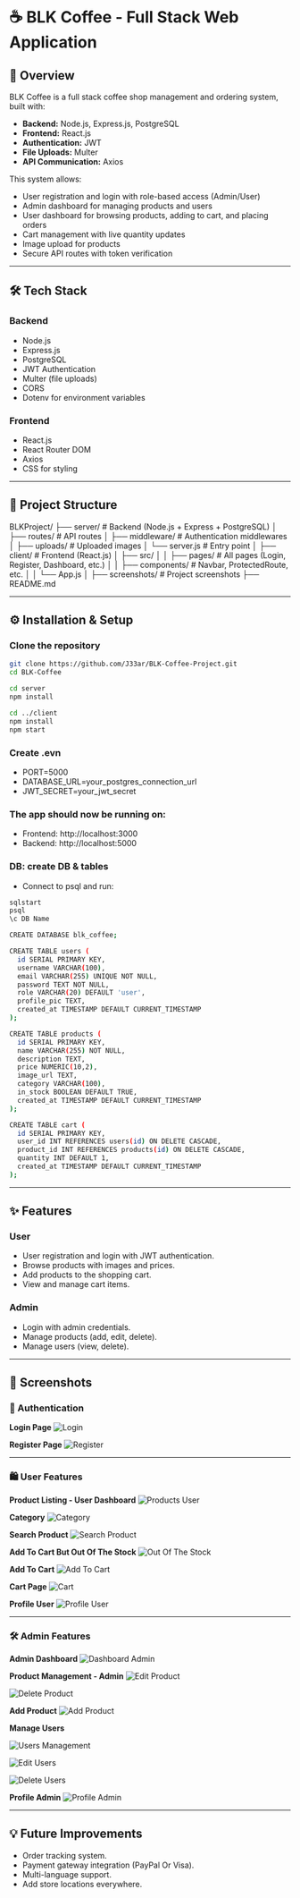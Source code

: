 # ☕ BLK Coffee - Full Stack Web Application

## 📌 Overview
BLK Coffee is a full stack coffee shop management and ordering system, built with:
- **Backend:** Node.js, Express.js, PostgreSQL
- **Frontend:** React.js
- **Authentication:** JWT
- **File Uploads:** Multer
- **API Communication:** Axios

This system allows:
- User registration and login with role-based access (Admin/User)
- Admin dashboard for managing products and users
- User dashboard for browsing products, adding to cart, and placing orders
- Cart management with live quantity updates
- Image upload for products
- Secure API routes with token verification

---

## 🛠 Tech Stack

### Backend
- Node.js
- Express.js
- PostgreSQL
- JWT Authentication
- Multer (file uploads)
- CORS
- Dotenv for environment variables

### Frontend
- React.js
- React Router DOM
- Axios
- CSS for styling

---

## 📂 Project Structure

BLKProject/
├── server/           # Backend (Node.js + Express + PostgreSQL)
│   ├── routes/       # API routes
│   ├── middleware/   # Authentication middlewares
│   ├── uploads/      # Uploaded images
│   └── server.js     # Entry point
│
├── client/           # Frontend (React.js)
│   ├── src/
│   │   ├── pages/    # All pages (Login, Register, Dashboard, etc.)
│   │   ├── components/ # Navbar, ProtectedRoute, etc.
│   │   └── App.js
│
├── screenshots/      # Project screenshots
├── README.md

---

## ⚙️ Installation & Setup

### Clone the repository
```bash
git clone https://github.com/J33ar/BLK-Coffee-Project.git
cd BLK-Coffee

cd server
npm install

cd ../client
npm install
npm start

```

###  Create .evn

- PORT=5000
- DATABASE_URL=your_postgres_connection_url
- JWT_SECRET=your_jwt_secret

### The app should now be running on:

- Frontend: http://localhost:3000
- Backend: http://localhost:5000

### DB: create DB & tables
- Connect to psql and run:
```bash
sqlstart
psql
\c DB Name

CREATE DATABASE blk_coffee;

CREATE TABLE users (
  id SERIAL PRIMARY KEY,
  username VARCHAR(100),
  email VARCHAR(255) UNIQUE NOT NULL,
  password TEXT NOT NULL,
  role VARCHAR(20) DEFAULT 'user',
  profile_pic TEXT,
  created_at TIMESTAMP DEFAULT CURRENT_TIMESTAMP
);

CREATE TABLE products (
  id SERIAL PRIMARY KEY,
  name VARCHAR(255) NOT NULL,
  description TEXT,
  price NUMERIC(10,2),
  image_url TEXT,
  category VARCHAR(100),
  in_stock BOOLEAN DEFAULT TRUE,
  created_at TIMESTAMP DEFAULT CURRENT_TIMESTAMP
);

CREATE TABLE cart (
  id SERIAL PRIMARY KEY,
  user_id INT REFERENCES users(id) ON DELETE CASCADE,
  product_id INT REFERENCES products(id) ON DELETE CASCADE,
  quantity INT DEFAULT 1,
  created_at TIMESTAMP DEFAULT CURRENT_TIMESTAMP
);

```
---

## ✨ Features

### User
- User registration and login with JWT authentication.
- Browse products with images and prices.
- Add products to the shopping cart.
- View and manage cart items.

### Admin
- Login with admin credentials.
- Manage products (add, edit, delete).
- Manage users (view, delete).


---

## 📸 Screenshots

### 🔐 Authentication
**Login Page**
![Login](./screenshots/login.png)

**Register Page**
![Register](./screenshots/register.png)

---

### 🛍 User Features
**Product Listing - User Dashboard**
![Products User](./screenshots/UserView.png)

**Category**
![Category](./screenshots/UserViewCategory.png)

**Search Product**
![Search Product](./screenshots/UserViewSearchProduct.png)

**Add To Cart But Out Of The Stock**
![Out Of The Stock](./screenshots/AddToCartOut.png)

**Add To Cart**
![Add To Cart](./screenshots/AddToCart.png)

**Cart Page**
![Cart](./screenshots/MyCart.png)

**Profile User**
![Profile User](./screenshots/ProfileUser.png)


---

### 🛠 Admin Features
**Admin Dashboard**
![Dashboard Admin](./screenshots/AdminView.png)

**Product Management - Admin**
![Edit Product](./screenshots/EditProduct.png)

![Delete Product](./screenshots/DeletProduct.png)

**Add Product**
![Add Product](./screenshots/AddProduct.png)

**Manage Users**

![Users Management](./screenshots/UsersManagement.png)

![Edit Users](./screenshots/EditUser.png)

![Delete Users](./screenshots/DeleteUser.png)

**Profile Admin**
![Profile Admin](./screenshots/ProfileAdmin.png)


---

## 💡 Future Improvements
- Order tracking system.
- Payment gateway integration (PayPal Or Visa).
- Multi-language support.
- Add store locations everywhere.



